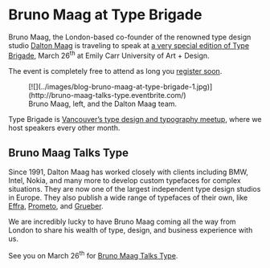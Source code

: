 # Bruno Maag at Type Brigade

Bruno Maag, the London-based co-founder of the renowned type design studio [Dalton Maag](http://daltonmaag.com/) is traveling to speak at [a very special edition of Type Brigade](http://bruno-maag-talks-type.eventbrite.com/), March 26<sup>th</sup> at Emily Carr University of Art + Design.

The event is completely free to attend as long you [register soon](http://bruno-maag-talks-type.eventbrite.com/).

<figure class="figure figure--breakout">
[![](../images/blog-bruno-maag-at-type-brigade-1.jpg)](http://bruno-maag-talks-type.eventbrite.com/)
<figcaption>Bruno Maag, left, and the Dalton Maag team.</figcaption>
</figure>

Type Brigade is [Vancouver’s type design and typography meetup](http://meetup.com/typebrigade), where we host speakers every other month.

## Bruno Maag Talks Type

Since 1991, Dalton Maag has worked closely with clients including BMW, Intel, Nokia, and many more to develop custom typefaces for complex situations. They are now one of the largest independent type design studios in Europe. They also publish a wide range of typefaces of their own, like [Effra](https://www.daltonmaag.com/library/effra), [Prometo](https://www.daltonmaag.com/library/prometo), and [Grueber](https://www.daltonmaag.com/library/grueber).

We are incredibly lucky to have Bruno Maag coming all the way from London to share his wealth of type, design, and business experience with us.

See you on March 26<sup>th</sup> for [Bruno Maag Talks Type](http://bruno-maag-talks-type.eventbrite.com/).
